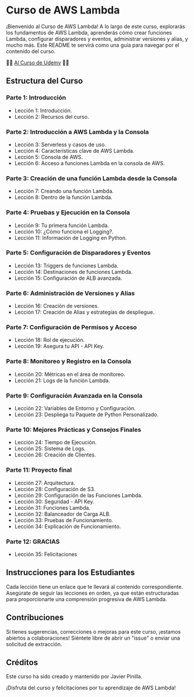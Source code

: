 # Curso de AWS Lambda

¡Bienvenido al Curso de AWS Lambda! A lo largo de este curso, explorarás los fundamentos de AWS Lambda, aprenderás cómo crear funciones Lambda, configurar disparadores y eventos, administrar versiones y alias, y mucho más. Este README te servirá como una guía para navegar por el contenido del curso.

🚀🚀 [Al Curso de Udemy](https://www.udemy.com/course/aws-lambda-y-python-el-futuro-es-serverless/?referralCode=60506AD79FFBBD64823B) 🚀🚀

## Estructura del Curso


### Parte 1: Introducción
- Lección 1: Introducción.
- Lección 2: Recursos del curso.

### Parte 2: Introducción a AWS Lambda y la Consola
- Lección 3: Serverless y casos de uso.
- Lección 4: Características clave de AWS Lambda.
- Lección 5: Consola de AWS.
- Lección 6: Acceso a funciones Lambda en la consola de AWS.

### Parte 3: Creación de una función Lambda desde la Consola
- Lección 7: Creando una función Lambda.
- Lección 8: Dentro de la función Lambda.

### Parte 4: Pruebas y Ejecución en la Consola
- Lección 9: Tu primera función Lambda.
- Lección 10: ¿Cómo funciona el Logging?.
- Lección 11: Información de Logging en Python.

### Parte 5: Configuración de Disparadores y Eventos
- Lección 13: Triggers de funciones Lambda.
- Lección 14: Destinaciones de funciones Lambda.
- Lección 15: Configuración de ALB avanzada.

### Parte 6: Administración de Versiones y Alias
- Lección 16: Creación de versiones.
- Lección 17: Creación de Alias y estrategias de despliegue.

### Parte 7: Configuración de Permisos y Acceso
- Lección 18: Rol de ejecución.
- Lección 19: Asegura tu API - API Key.

### Parte 8: Monitoreo y Registro en la Consola
- Lección 20: Métricas en el área de monitoreo.
- Lección 21: Logs de la función Lambda.

### Parte 9: Configuración Avanzada en la Consola
- Lección 22: Variables de Entorno y Configuración.
- Lección 23: Despliega tu Paquete de Python Personalizado.

### Parte 10: Mejores Prácticas y Consejos Finales
- Lección 24: Tiempo de Ejecución.
- Lección 25: Sistema de Logs.
- Lección 26: Creación de Clientes.

### Parte 11: Proyecto final
- Lección 27: Arquitectura.
- Lección 28: Configuración de S3.
- Lección 29: Configuración de las Funciones Lambda.
- Lección 30: Seguridad - API Key.
- Lección 31: Funciones Lambda.
- Lección 32: Balanceador de Carga ALB.
- Lección 33: Pruebas de Funcionamiento.
- Lección 34: Explicación de Funcionamiento.

### Parte 12: GRACIAS
- Lección 35: Felicitaciones

## Instrucciones para los Estudiantes

Cada lección tiene un enlace que te llevará al contenido correspondiente. Asegúrate de seguir las lecciones en orden, ya que están estructuradas para proporcionarte una comprensión progresiva de AWS Lambda.

## Contribuciones

Si tienes sugerencias, correcciones o mejoras para este curso, ¡estamos abiertos a colaboraciones! Siéntete libre de abrir un "issue" o enviar una solicitud de extracción.

## Créditos

Este curso ha sido creado y mantenido por Javier Pinilla.

¡Disfruta del curso y felicitaciones por tu aprendizaje de AWS Lambda!
